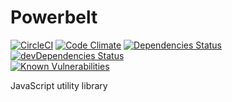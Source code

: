 # Powerbelt

[![CircleCI](https://circleci.com/gh/jesselpalmer/powerbelt.svg?style=svg)](https://circleci.com/gh/jesselpalmer/powerbelt)
[![Code Climate](https://codeclimate.com/github/jesselpalmer/powerbelt/badges/gpa.svg)](https://codeclimate.com/github/jesselpalmer/powerbelt)
[![Dependencies Status](https://david-dm.org/jesselpalmer/powerbelt/status.svg)](https://david-dm.org/jesselpalmer/powerbelt)
[![devDependencies Status](https://david-dm.org/jesselpalmer/powerbelt/dev-status.svg)](https://david-dm.org/jesselpalmer/powerbelt?type=dev)  
[![Known Vulnerabilities](https://snyk.io/test/github/jesselpalmer/powerbelt/badge.svg)](https://snyk.io/test/github/jesselpalmer/powerbelt)    

JavaScript utility library
